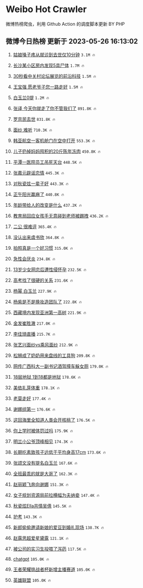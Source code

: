 # Weibo Hot Crawler 



微博热榜爬虫，利用 Github Action 的调度脚本更新 BY PHP 


## 微博今日热榜 更新于 2023-05-26 16:13:02 
1. [姑娘嗓子疼从就诊到去世仅10分钟](https://s.weibo.com/weibo?q=%23%E5%A7%91%E5%A8%98%E5%97%93%E5%AD%90%E7%96%BC%E4%BB%8E%E5%B0%B1%E8%AF%8A%E5%88%B0%E5%8E%BB%E4%B8%96%E4%BB%8510%E5%88%86%E9%92%9F%23&t=31&band_rank=1&Refer=top) `3.1M 🔥` 

1. [长沙某小区房内发现5具尸体](https://s.weibo.com/weibo?q=%23%E9%95%BF%E6%B2%99%E6%9F%90%E5%B0%8F%E5%8C%BA%E6%88%BF%E5%86%85%E5%8F%91%E7%8E%B05%E5%85%B7%E5%B0%B8%E4%BD%93%23&t=31&band_rank=2&Refer=top) `1.7M 🔥` 

1. [30秒看中关村论坛展览的前沿科技](https://s.weibo.com/weibo?q=%2330%E7%A7%92%E7%9C%8B%E4%B8%AD%E5%85%B3%E6%9D%91%E8%AE%BA%E5%9D%9B%E5%B1%95%E8%A7%88%E7%9A%84%E5%89%8D%E6%B2%BF%E7%A7%91%E6%8A%80%23&t=31&band_rank=3&Refer=top) `1.5M 🔥` 

1. [王宝强 愿老爷子您一路走好](https://s.weibo.com/weibo?q=%23%E7%8E%8B%E5%AE%9D%E5%BC%BA%20%E6%84%BF%E8%80%81%E7%88%B7%E5%AD%90%E6%82%A8%E4%B8%80%E8%B7%AF%E8%B5%B0%E5%A5%BD%23&t=31&band_rank=4&Refer=top) `1.5M 🔥` 

1. [白玉兰0提](https://s.weibo.com/weibo?q=%23%E7%99%BD%E7%8E%89%E5%85%B00%E6%8F%90%23&t=31&band_rank=5&Refer=top) `1.2M 🔥` 

1. [张译 今天你就走了你不管我们了](https://s.weibo.com/weibo?q=%E5%BC%A0%E8%AF%91%20%E4%BB%8A%E5%A4%A9%E4%BD%A0%E5%B0%B1%E8%B5%B0%E4%BA%86%E4%BD%A0%E4%B8%8D%E7%AE%A1%E6%88%91%E4%BB%AC%E4%BA%86&t=31&band_rank=6&Refer=top) `891.8K 🔥` 

1. [罗京民去世](https://s.weibo.com/weibo?q=%23%E7%BD%97%E4%BA%AC%E6%B0%91%E5%8E%BB%E4%B8%96%23&t=31&band_rank=7&Refer=top) `831.8K 🔥` 

1. [面纱 难听](https://s.weibo.com/weibo?q=%E9%9D%A2%E7%BA%B1%20%E9%9A%BE%E5%90%AC&t=31&band_rank=8&Refer=top) `710.3K 🔥` 

1. [韩亚航空一客机舱门在空中打开](https://s.weibo.com/weibo?q=%23%E9%9F%A9%E4%BA%9A%E8%88%AA%E7%A9%BA%E4%B8%80%E5%AE%A2%E6%9C%BA%E8%88%B1%E9%97%A8%E5%9C%A8%E7%A9%BA%E4%B8%AD%E6%89%93%E5%BC%80%23&t=31&band_rank=9&Refer=top) `553.3K 🔥` 

1. [儿子扔掉妈妈囤积的20斤陈年冻肉](https://s.weibo.com/weibo?q=%23%E5%84%BF%E5%AD%90%E6%89%94%E6%8E%89%E5%A6%88%E5%A6%88%E5%9B%A4%E7%A7%AF%E7%9A%8420%E6%96%A4%E9%99%88%E5%B9%B4%E5%86%BB%E8%82%89%23&t=31&band_rank=10&Refer=top) `450.8K 🔥` 

1. [平潭一医院员工吊死天台](https://s.weibo.com/weibo?q=%23%E5%B9%B3%E6%BD%AD%E4%B8%80%E5%8C%BB%E9%99%A2%E5%91%98%E5%B7%A5%E5%90%8A%E6%AD%BB%E5%A4%A9%E5%8F%B0%23&t=31&band_rank=11&Refer=top) `448.5K 🔥` 

1. [张嘉元辟谣恋情](https://s.weibo.com/weibo?q=%23%E5%BC%A0%E5%98%89%E5%85%83%E8%BE%9F%E8%B0%A3%E6%81%8B%E6%83%85%23&t=31&band_rank=12&Refer=top) `445.3K 🔥` 

1. [对秋瓷炫一辈子好](https://s.weibo.com/weibo?q=%23%E5%AF%B9%E7%A7%8B%E7%93%B7%E7%82%AB%E4%B8%80%E8%BE%88%E5%AD%90%E5%A5%BD%23&t=31&band_rank=13&Refer=top) `443.3K 🔥` 

1. [正午阳光赢麻了](https://s.weibo.com/weibo?q=%23%E6%AD%A3%E5%8D%88%E9%98%B3%E5%85%89%E8%B5%A2%E9%BA%BB%E4%BA%86%23&t=31&band_rank=14&Refer=top) `440.8K 🔥` 

1. [年龄带给人的改变是什么](https://s.weibo.com/weibo?q=%23%E5%B9%B4%E9%BE%84%E5%B8%A6%E7%BB%99%E4%BA%BA%E7%9A%84%E6%94%B9%E5%8F%98%E6%98%AF%E4%BB%80%E4%B9%88%23&t=31&band_rank=15&Refer=top) `437.2K 🔥` 

1. [教育局回应女孩手无意碰到老师被踢拽](https://s.weibo.com/weibo?q=%23%E6%95%99%E8%82%B2%E5%B1%80%E5%9B%9E%E5%BA%94%E5%A5%B3%E5%AD%A9%E6%89%8B%E6%97%A0%E6%84%8F%E7%A2%B0%E5%88%B0%E8%80%81%E5%B8%88%E8%A2%AB%E8%B8%A2%E6%8B%BD%23&t=31&band_rank=16&Refer=top) `436.2K 🔥` 

1. [二公 很难评](https://s.weibo.com/weibo?q=%E4%BA%8C%E5%85%AC%20%E5%BE%88%E9%9A%BE%E8%AF%84&t=31&band_rank=17&Refer=top) `365.4K 🔥` 

1. [没认出来虞书欣](https://s.weibo.com/weibo?q=%23%E6%B2%A1%E8%AE%A4%E5%87%BA%E6%9D%A5%E8%99%9E%E4%B9%A6%E6%AC%A3%23&t=31&band_rank=18&Refer=top) `364.8K 🔥` 

1. [拍照真是一个好习惯](https://s.weibo.com/weibo?q=%E6%8B%8D%E7%85%A7%E7%9C%9F%E6%98%AF%E4%B8%80%E4%B8%AA%E5%A5%BD%E4%B9%A0%E6%83%AF&t=31&band_rank=19&Refer=top) `315.0K 🔥` 

1. [急性会厌炎](https://s.weibo.com/weibo?q=%E6%80%A5%E6%80%A7%E4%BC%9A%E5%8E%8C%E7%82%8E&t=31&band_rank=20&Refer=top) `234.8K 🔥` 

1. [13岁少女网恋后遭性侵怀孕](https://s.weibo.com/weibo?q=%2313%E5%B2%81%E5%B0%91%E5%A5%B3%E7%BD%91%E6%81%8B%E5%90%8E%E9%81%AD%E6%80%A7%E4%BE%B5%E6%80%80%E5%AD%95%23&t=31&band_rank=21&Refer=top) `232.5K 🔥` 

1. [高考找了很硬的关系](https://s.weibo.com/weibo?q=%23%E9%AB%98%E8%80%83%E6%89%BE%E4%BA%86%E5%BE%88%E7%A1%AC%E7%9A%84%E5%85%B3%E7%B3%BB%23&t=31&band_rank=22&Refer=top) `231.6K 🔥` 

1. [杨幂 白玉兰](https://s.weibo.com/weibo?q=%E6%9D%A8%E5%B9%82%20%E7%99%BD%E7%8E%89%E5%85%B0&t=31&band_rank=23&Refer=top) `227.9K 🔥` 

1. [杨紫是不是换妆造团队了](https://s.weibo.com/weibo?q=%23%E6%9D%A8%E7%B4%AB%E6%98%AF%E4%B8%8D%E6%98%AF%E6%8D%A2%E5%A6%86%E9%80%A0%E5%9B%A2%E9%98%9F%E4%BA%86%23&t=31&band_rank=24&Refer=top) `222.8K 🔥` 

1. [西藏境内发现亚洲第一高树](https://s.weibo.com/weibo?q=%23%E8%A5%BF%E8%97%8F%E5%A2%83%E5%86%85%E5%8F%91%E7%8E%B0%E4%BA%9A%E6%B4%B2%E7%AC%AC%E4%B8%80%E9%AB%98%E6%A0%91%23&t=31&band_rank=25&Refer=top) `221.9K 🔥` 

1. [金发崔胜澈](https://s.weibo.com/weibo?q=%E9%87%91%E5%8F%91%E5%B4%94%E8%83%9C%E6%BE%88&t=31&band_rank=26&Refer=top) `217.0K 🔥` 

1. [李佳琦直播](https://s.weibo.com/weibo?q=%E6%9D%8E%E4%BD%B3%E7%90%A6%E7%9B%B4%E6%92%AD&t=31&band_rank=27&Refer=top) `215.7K 🔥` 

1. [张艺兴面纱vs乘风面纱](https://s.weibo.com/weibo?q=%23%E5%BC%A0%E8%89%BA%E5%85%B4%E9%9D%A2%E7%BA%B1vs%E4%B9%98%E9%A3%8E%E9%9D%A2%E7%BA%B1%23&t=31&band_rank=28&Refer=top) `212.9K 🔥` 

1. [松狮成了奶奶用来盘线的工具狗](https://s.weibo.com/weibo?q=%23%E6%9D%BE%E7%8B%AE%E6%88%90%E4%BA%86%E5%A5%B6%E5%A5%B6%E7%94%A8%E6%9D%A5%E7%9B%98%E7%BA%BF%E7%9A%84%E5%B7%A5%E5%85%B7%E7%8B%97%23&t=31&band_rank=29&Refer=top) `209.8K 🔥` 

1. [网传广西科大一副书记酒驾撞车躲女厕](https://s.weibo.com/weibo?q=%23%E7%BD%91%E4%BC%A0%E5%B9%BF%E8%A5%BF%E7%A7%91%E5%A4%A7%E4%B8%80%E5%89%AF%E4%B9%A6%E8%AE%B0%E9%85%92%E9%A9%BE%E6%92%9E%E8%BD%A6%E8%BA%B2%E5%A5%B3%E5%8E%95%23&t=31&band_rank=30&Refer=top) `179.0K 🔥` 

1. [18层地狱 1到18都是地狱](https://s.weibo.com/weibo?q=18%E5%B1%82%E5%9C%B0%E7%8B%B1%201%E5%88%B018%E9%83%BD%E6%98%AF%E5%9C%B0%E7%8B%B1&t=31&band_rank=31&Refer=top) `178.6K 🔥` 

1. [美依礼芽体重](https://s.weibo.com/weibo?q=%23%E7%BE%8E%E4%BE%9D%E7%A4%BC%E8%8A%BD%E4%BD%93%E9%87%8D%23&t=31&band_rank=32&Refer=top) `178.1K 🔥` 

1. [老莫走好](https://s.weibo.com/weibo?q=%23%E8%80%81%E8%8E%AB%E8%B5%B0%E5%A5%BD%23&t=31&band_rank=33&Refer=top) `177.4K 🔥` 

1. [谢娜组第一](https://s.weibo.com/weibo?q=%23%E8%B0%A2%E5%A8%9C%E7%BB%84%E7%AC%AC%E4%B8%80%23&t=31&band_rank=34&Refer=top) `176.6K 🔥` 

1. [这回海里全知道人类会开核桃了](https://s.weibo.com/weibo?q=%E8%BF%99%E5%9B%9E%E6%B5%B7%E9%87%8C%E5%85%A8%E7%9F%A5%E9%81%93%E4%BA%BA%E7%B1%BB%E4%BC%9A%E5%BC%80%E6%A0%B8%E6%A1%83%E4%BA%86&t=31&band_rank=35&Refer=top) `176.5K 🔥` 

1. [你上学时被体罚过吗](https://s.weibo.com/weibo?q=%23%E4%BD%A0%E4%B8%8A%E5%AD%A6%E6%97%B6%E8%A2%AB%E4%BD%93%E7%BD%9A%E8%BF%87%E5%90%97%23&t=31&band_rank=36&Refer=top) `175.9K 🔥` 

1. [明兰小公爷顶峰相见](https://s.weibo.com/weibo?q=%23%E6%98%8E%E5%85%B0%E5%B0%8F%E5%85%AC%E7%88%B7%E9%A1%B6%E5%B3%B0%E7%9B%B8%E8%A7%81%23&t=31&band_rank=37&Refer=top) `174.3K 🔥` 

1. [长期吃素致孩子远低于平均身高17cm](https://s.weibo.com/weibo?q=%23%E9%95%BF%E6%9C%9F%E5%90%83%E7%B4%A0%E8%87%B4%E5%AD%A9%E5%AD%90%E8%BF%9C%E4%BD%8E%E4%BA%8E%E5%B9%B3%E5%9D%87%E8%BA%AB%E9%AB%9817cm%23&t=31&band_rank=38&Refer=top) `173.6K 🔥` 

1. [张颂文没有提名白玉兰](https://s.weibo.com/weibo?q=%23%E5%BC%A0%E9%A2%82%E6%96%87%E6%B2%A1%E6%9C%89%E6%8F%90%E5%90%8D%E7%99%BD%E7%8E%89%E5%85%B0%23&t=31&band_rank=39&Refer=top) `167.6K 🔥` 

1. [全班最乖的就是大哥了](https://s.weibo.com/weibo?q=%E5%85%A8%E7%8F%AD%E6%9C%80%E4%B9%96%E7%9A%84%E5%B0%B1%E6%98%AF%E5%A4%A7%E5%93%A5%E4%BA%86&t=31&band_rank=40&Refer=top) `162.3K 🔥` 

1. [赵丽颖飞奔向谢娜](https://s.weibo.com/weibo?q=%23%E8%B5%B5%E4%B8%BD%E9%A2%96%E9%A3%9E%E5%A5%94%E5%90%91%E8%B0%A2%E5%A8%9C%23&t=31&band_rank=41&Refer=top) `151.3K 🔥` 

1. [女子规划资源局前拉横幅为夫纳妾](https://s.weibo.com/weibo?q=%23%E5%A5%B3%E5%AD%90%E8%A7%84%E5%88%92%E8%B5%84%E6%BA%90%E5%B1%80%E5%89%8D%E6%8B%89%E6%A8%AA%E5%B9%85%E4%B8%BA%E5%A4%AB%E7%BA%B3%E5%A6%BE%23&t=31&band_rank=42&Refer=top) `147.4K 🔥` 

1. [秋瓷炫Ella共情吴倩](https://s.weibo.com/weibo?q=%23%E7%A7%8B%E7%93%B7%E7%82%ABElla%E5%85%B1%E6%83%85%E5%90%B4%E5%80%A9%23&t=31&band_rank=43&Refer=top) `145.5K 🔥` 

1. [护考](https://s.weibo.com/weibo?q=%E6%8A%A4%E8%80%83&t=31&band_rank=44&Refer=top) `143.3K 🔥` 

1. [新郎偷偷邀请新娘的爱豆到婚礼现场](https://s.weibo.com/weibo?q=%23%E6%96%B0%E9%83%8E%E5%81%B7%E5%81%B7%E9%82%80%E8%AF%B7%E6%96%B0%E5%A8%98%E7%9A%84%E7%88%B1%E8%B1%86%E5%88%B0%E5%A9%9A%E7%A4%BC%E7%8E%B0%E5%9C%BA%23&t=31&band_rank=45&Refer=top) `138.7K 🔥` 

1. [赵露思超爱星黛露](https://s.weibo.com/weibo?q=%23%E8%B5%B5%E9%9C%B2%E6%80%9D%E8%B6%85%E7%88%B1%E6%98%9F%E9%BB%9B%E9%9C%B2%23&t=31&band_rank=46&Refer=top) `121.1K 🔥` 

1. [被公司的实习生投喂了泻药](https://s.weibo.com/weibo?q=%23%E8%A2%AB%E5%85%AC%E5%8F%B8%E7%9A%84%E5%AE%9E%E4%B9%A0%E7%94%9F%E6%8A%95%E5%96%82%E4%BA%86%E6%B3%BB%E8%8D%AF%23&t=31&band_rank=47&Refer=top) `117.5K 🔥` 

1. [chatgpt](https://s.weibo.com/weibo?q=chatgpt&t=31&band_rank=48&Refer=top) `105.0K 🔥` 

1. [王者荣耀挑战者杯新增主播赛道](https://s.weibo.com/weibo?q=%23%E7%8E%8B%E8%80%85%E8%8D%A3%E8%80%80%E6%8C%91%E6%88%98%E8%80%85%E6%9D%AF%E6%96%B0%E5%A2%9E%E4%B8%BB%E6%92%AD%E8%B5%9B%E9%81%93%23&t=31&band_rank=49&Refer=top) `105.0K 🔥` 

1. [英雄联盟](https://s.weibo.com/weibo?q=%E8%8B%B1%E9%9B%84%E8%81%94%E7%9B%9F&t=31&band_rank=50&Refer=top) `105.0K 🔥` 

